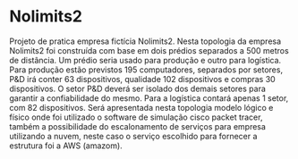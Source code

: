 # Nolimits2


  Projeto de pratica empresa fictícia Nolimits2. Nesta topologia da empresa Nolimits2 foi construída com base em dois prédios separados a 500 metros de distância. Um prédio seria usado para produção e outro para logística. Para produção estão previstos 195 computadores, separados por setores, P&D irá conter 63 dispositivos, qualidade 102 dispositivos e compras 30 dispositivos. O setor P&D deverá ser isolado dos demais setores para garantir a confiabilidade do mesmo. Para a logística contará apenas 1 setor, com 82 dispositivos. Será apresentada nesta topologia modelo lógico e físico onde foi utilizado o software de simulação cisco packet tracer, também a possibilidade do escalonamento de serviços para empresa utilizando a nuvem, neste caso o serviço escolhido para fornecer a estrutura foi a AWS (amazom). 
